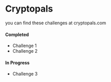# Cryptopals

you can find these challenges at cryptopals.com

#### Completed
* Challenge 1
* Challenge 2

#### In Progress
* Challenge 3
